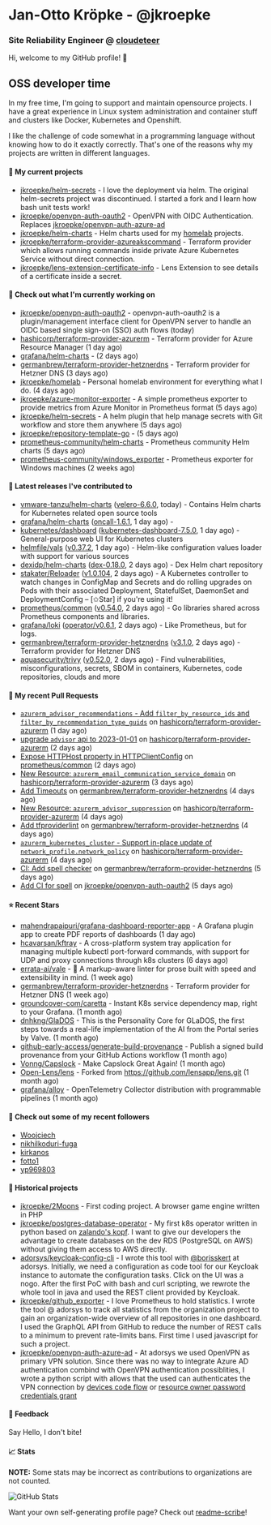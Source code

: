 # Jan-Otto Kröpke - @jkroepke
### Site Reliability Engineer @ [cloudeteer](https://cloudeteer.de/)

Hi, welcome to my GitHub profile! 👋

## OSS developer time
In my free time, I'm going to support and maintain opensource projects. I have a great experience in Linux system administration and container stuff and clusters like Docker, Kubernetes and Openshift.

I like the challenge of code somewhat in a programming language without knowing how to do it exactly correctly. That's one of the reasons why my projects are written in different languages.

#### 🌱 My current projects
- [jkroepke/helm-secrets](https://github.com/jkroepke/helm-secrets) - I love the deployment via helm. The original helm-secrets project was discontinued. I started a fork and I learn how bash unit tests work!
- [jkroepke/openvpn-auth-oauth2](https://github.com/jkroepke/openvpn-auth-oauth2) - OpenVPN with OIDC Authentication. Replaces  [jkroepke/openvpn-auth-azure-ad](https://github.com/jkroepke/openvpn-auth-azure-ad) 
- [jkroepke/helm-charts](https://github.com/jkroepke/helm-charts) - Helm charts used for my [homelab](https://github.com/jkroepke/homelab) projects.
- [jkroepke/terraform-provider-azureakscommand](https://github.com/jkroepke/terraform-provider-azureakscommand) - Terraform provider which allows running commands inside private Azure Kubernetes Service without direct connection.
- [jkroepke/lens-extension-certificate-info](https://github.com/jkroepke/lens-extension-certificate-info) - Lens Extension to see details of a certificate inside a secret.

#### 👷 Check out what I'm currently working on

- [jkroepke/openvpn-auth-oauth2](https://github.com/jkroepke/openvpn-auth-oauth2) - openvpn-auth-oauth2 is a plugin/management interface client for OpenVPN server to handle an OIDC based single sign-on (SSO) auth flows (today)
- [hashicorp/terraform-provider-azurerm](https://github.com/hashicorp/terraform-provider-azurerm) - Terraform provider for Azure Resource Manager (1 day ago)
- [grafana/helm-charts](https://github.com/grafana/helm-charts) -  (2 days ago)
- [germanbrew/terraform-provider-hetznerdns](https://github.com/germanbrew/terraform-provider-hetznerdns) - Terraform provider for Hetzner DNS (3 days ago)
- [jkroepke/homelab](https://github.com/jkroepke/homelab) - Personal homelab environment for everything what I do. (4 days ago)
- [jkroepke/azure-monitor-exporter](https://github.com/jkroepke/azure-monitor-exporter) - A simple prometheus exporter to provide metrics from Azure Monitor in Prometheus format (5 days ago)
- [jkroepke/helm-secrets](https://github.com/jkroepke/helm-secrets) - A helm plugin that help manage secrets with Git workflow and store them anywhere (5 days ago)
- [jkroepke/repository-template-go](https://github.com/jkroepke/repository-template-go) -  (5 days ago)
- [prometheus-community/helm-charts](https://github.com/prometheus-community/helm-charts) - Prometheus community Helm charts (5 days ago)
- [prometheus-community/windows_exporter](https://github.com/prometheus-community/windows_exporter) - Prometheus exporter for Windows machines (2 weeks ago)

#### 🔭 Latest releases I've contributed to

- [vmware-tanzu/helm-charts](https://github.com/vmware-tanzu/helm-charts) ([velero-6.6.0](https://github.com/vmware-tanzu/helm-charts/releases/tag/velero-6.6.0), today) - Contains Helm charts for Kubernetes related open source tools
- [grafana/helm-charts](https://github.com/grafana/helm-charts) ([oncall-1.6.1](https://github.com/grafana/helm-charts/releases/tag/oncall-1.6.1), 1 day ago) - 
- [kubernetes/dashboard](https://github.com/kubernetes/dashboard) ([kubernetes-dashboard-7.5.0](https://github.com/kubernetes/dashboard/releases/tag/kubernetes-dashboard-7.5.0), 1 day ago) - General-purpose web UI for Kubernetes clusters
- [helmfile/vals](https://github.com/helmfile/vals) ([v0.37.2](https://github.com/helmfile/vals/releases/tag/v0.37.2), 1 day ago) - Helm-like configuration values loader with support for various sources
- [dexidp/helm-charts](https://github.com/dexidp/helm-charts) ([dex-0.18.0](https://github.com/dexidp/helm-charts/releases/tag/dex-0.18.0), 2 days ago) - Dex Helm chart repository
- [stakater/Reloader](https://github.com/stakater/Reloader) ([v1.0.104](https://github.com/stakater/Reloader/releases/tag/v1.0.104), 2 days ago) - A Kubernetes controller to watch changes in ConfigMap and Secrets and do rolling upgrades on Pods with their associated Deployment, StatefulSet, DaemonSet and DeploymentConfig – [✩Star] if you&#39;re using it!
- [prometheus/common](https://github.com/prometheus/common) ([v0.54.0](https://github.com/prometheus/common/releases/tag/v0.54.0), 2 days ago) - Go libraries shared across Prometheus components and libraries.
- [grafana/loki](https://github.com/grafana/loki) ([operator/v0.6.1](https://github.com/grafana/loki/releases/tag/operator/v0.6.1), 2 days ago) - Like Prometheus, but for logs.
- [germanbrew/terraform-provider-hetznerdns](https://github.com/germanbrew/terraform-provider-hetznerdns) ([v3.1.0](https://github.com/germanbrew/terraform-provider-hetznerdns/releases/tag/v3.1.0), 2 days ago) - Terraform provider for Hetzner DNS
- [aquasecurity/trivy](https://github.com/aquasecurity/trivy) ([v0.52.0](https://github.com/aquasecurity/trivy/releases/tag/v0.52.0), 2 days ago) - Find vulnerabilities, misconfigurations, secrets, SBOM in containers, Kubernetes, code repositories, clouds and more

#### 🔨 My recent Pull Requests

- [`azurerm_advisor_recommendations` - Add `filter_by_resource_ids` and `filter_by_recommendation_type_guids`](https://github.com/hashicorp/terraform-provider-azurerm/pull/26220) on [hashicorp/terraform-provider-azurerm](https://github.com/hashicorp/terraform-provider-azurerm) (1 day ago)
- [upgrade `advisor` api to 2023-01-01](https://github.com/hashicorp/terraform-provider-azurerm/pull/26205) on [hashicorp/terraform-provider-azurerm](https://github.com/hashicorp/terraform-provider-azurerm) (2 days ago)
- [Expose HTTPHost property in HTTPClientConfig](https://github.com/prometheus/common/pull/645) on [prometheus/common](https://github.com/prometheus/common) (2 days ago)
- [New Resource: `azurerm_email_communication_service_domain`](https://github.com/hashicorp/terraform-provider-azurerm/pull/26179) on [hashicorp/terraform-provider-azurerm](https://github.com/hashicorp/terraform-provider-azurerm) (3 days ago)
- [Add Timeouts](https://github.com/germanbrew/terraform-provider-hetznerdns/pull/70) on [germanbrew/terraform-provider-hetznerdns](https://github.com/germanbrew/terraform-provider-hetznerdns) (4 days ago)
- [New Resource: `azurerm_advisor_suppression`](https://github.com/hashicorp/terraform-provider-azurerm/pull/26177) on [hashicorp/terraform-provider-azurerm](https://github.com/hashicorp/terraform-provider-azurerm) (4 days ago)
- [Add tfproviderlint](https://github.com/germanbrew/terraform-provider-hetznerdns/pull/67) on [germanbrew/terraform-provider-hetznerdns](https://github.com/germanbrew/terraform-provider-hetznerdns) (4 days ago)
- [`azurerm_kubernetes_cluster` - Support in-place update of `network_profile.network_policy`](https://github.com/hashicorp/terraform-provider-azurerm/pull/26176) on [hashicorp/terraform-provider-azurerm](https://github.com/hashicorp/terraform-provider-azurerm) (4 days ago)
- [CI: Add spell checker](https://github.com/germanbrew/terraform-provider-hetznerdns/pull/65) on [germanbrew/terraform-provider-hetznerdns](https://github.com/germanbrew/terraform-provider-hetznerdns) (5 days ago)
- [Add CI for spell](https://github.com/jkroepke/openvpn-auth-oauth2/pull/275) on [jkroepke/openvpn-auth-oauth2](https://github.com/jkroepke/openvpn-auth-oauth2) (5 days ago)

#### ⭐ Recent Stars

- [mahendrapaipuri/grafana-dashboard-reporter-app](https://github.com/mahendrapaipuri/grafana-dashboard-reporter-app) - A Grafana plugin app to create PDF reports of dashboards (1 day ago)
- [hcavarsan/kftray](https://github.com/hcavarsan/kftray) - A cross-platform system tray application for managing multiple kubectl port-forward commands, with support for UDP and proxy connections through k8s clusters (6 days ago)
- [errata-ai/vale](https://github.com/errata-ai/vale) - :pencil: A markup-aware linter for prose built with speed and extensibility in mind. (1 week ago)
- [germanbrew/terraform-provider-hetznerdns](https://github.com/germanbrew/terraform-provider-hetznerdns) - Terraform provider for Hetzner DNS (1 week ago)
- [groundcover-com/caretta](https://github.com/groundcover-com/caretta) - Instant K8s service dependency map, right to your Grafana. (1 month ago)
- [dnhkng/GlaDOS](https://github.com/dnhkng/GlaDOS) - This is the Personality Core for GLaDOS, the first steps towards a real-life implementation of the AI from the Portal series by Valve. (1 month ago)
- [github-early-access/generate-build-provenance](https://github.com/github-early-access/generate-build-provenance) - Publish a signed build provenance from your GitHub Actions workflow (1 month ago)
- [Vonng/Capslock](https://github.com/Vonng/Capslock) - Make Capslock Great Again! (1 month ago)
- [Open-Lens/lens](https://github.com/Open-Lens/lens) - Forked from https://github.com/lensapp/lens.git (1 month ago)
- [grafana/alloy](https://github.com/grafana/alloy) - OpenTelemetry Collector distribution with programmable pipelines (1 month ago)

#### 👯 Check out some of my recent followers

- [Woojciech](https://github.com/Woojciech)
- [nikhilkoduri-fuga](https://github.com/nikhilkoduri-fuga)
- [kirkanos](https://github.com/kirkanos)
- [fotto1](https://github.com/fotto1)
- [yp969803](https://github.com/yp969803)

#### 📜 Historical projects
- [jkroepke/2Moons](https://github.com/jkroepke/2Moons) - First coding project. A browser game engine written in PHP
- [jkroepke/postgres-database-operator](https://github.com/jkroepke/postgres-database-operator) - My first k8s operator written in python based on [zalando's kopf](https://github.com/zalando-incubator/kopf). I want to give our developers the advantage to create databases on the dev RDS (PostgreSQL on AWS) without giving them access to AWS directly.
- [adorsys/keycloak-config-cli](https://github.com/adorsys/keycloak-config-cli) - I wrote this tool with [@borisskert](https://github.com/borisskert) at adorsys. Initially, we need a configuration as code tool for our Keycloak instance to automate the configuration tasks. Click on the UI was a nogo. After the first PoC with bash and curl scripting, we rewrote the whole tool in java and used the REST client provided by Keycloak.
- [jkroepke/github_exporter](https://github.com/jkroepke/github_exporter) - I love Prometheus to hold statistics. I wrote the tool @ adorsys to track all statistics from the organization project to gain an organization-wide overview of all repositories in one dashboard. I used the GraphQL API from GitHub to reduce the number of REST calls to a minimum to prevent rate-limits bans. First time I used javascript for such a project.
- [jkroepke/openvpn-auth-azure-ad](https://github.com/jkroepke/openvpn-auth-azure-ad) - At adorsys we used OpenVPN as primary VPN solution. Since there was no way to integrate Azure AD authentication combind with OpenVPN authentication possiblities, I wrote a python script with allows that the used can authenticates the VPN connection by [devices code flow](https://docs.microsoft.com/en-us/azure/active-directory/develop/v2-oauth2-device-code) or [resource owner password credentials grant](https://docs.microsoft.com/en-us/azure/active-directory/develop/v2-oauth-ropc)

#### 💬 Feedback

Say Hello, I don't bite!

#### 📈 Stats

**NOTE:** Some stats may be incorrect as contributions to organizations
are not counted.

![GitHub Stats](https://github-readme-stats.vercel.app/api?username=jkroepke&count_private=false&theme=tokyonight&show_icons=true)

Want your own self-generating profile page? Check out [readme-scribe](https://github.com/muesli/readme-scribe)!
